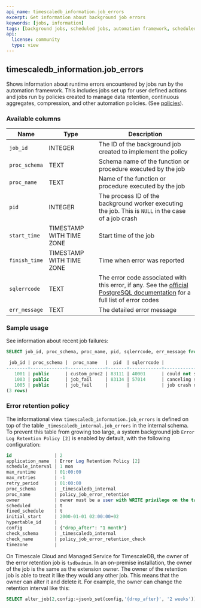 ```yaml
---
api_name: timescaledb_information.job_errors
excerpt: Get information about background job errors
keywords: [jobs, information]
tags: [background jobs, scheduled jobs, automation framework, scheduled views]
api:
  license: community
  type: view
---
```


## timescaledb_information.job_errors

Shows information about runtime errors encountered by jobs run by the automation framework.
This includes jobs set up for user defined actions and jobs run by policies
created to manage data retention, continuous aggregates, compression, and
other automation policies.  (See [policies][actions]).

### Available columns

|Name|Type|Description|
|---|---|---|
|`job_id` | INTEGER | The ID of the background job created to implement the policy |
|`proc_schema`| TEXT | Schema name of the function or procedure executed by the job |
|`proc_name`| TEXT |Name of the function or procedure executed by the job|
|`pid`| INTEGER | The process ID of the background worker executing the job. This is `NULL` in the case of a job crash |
|`start_time`| TIMESTAMP WITH TIME ZONE | Start time of the job |
|`finish_time`| TIMESTAMP WITH TIME ZONE | Time when error was reported |
|`sqlerrcode`| TEXT | The error code associated with this error, if any. See the [official PostgreSQL documentation](https://www.postgresql.org/docs/current/errcodes-appendix.html) for a full list of error codes |
|`err_message`| TEXT | The detailed error message |

### Sample usage

See information about recent job failures:

```sql
SELECT job_id, proc_schema, proc_name, pid, sqlerrcode, err_message from timescaledb_information.job_errors ;

 job_id | proc_schema |  proc_name   |  pid  | sqlerrcode |                     err_message                     
--------+-------------+--------------+-------+------------+-----------------------------------------------------
   1001 | public      | custom_proc2 | 83111 | 40001      | could not serialize access due to concurrent update
   1003 | public      | job_fail     | 83134 | 57014      | canceling statement due to user request
   1005 | public      | job_fail     |       |            | job crash detected, see server logs
(3 rows)

```

### Error retention policy

The informational view `timescaledb_information.job_errors` is defined on top
of the table `_timescaledb_internal.job_errors` in the internal schema. To
prevent this table from growing too large, a system background job
`Error Log Retention Policy [2]` is enabled by default,
with the following configuration:

```sql
id                | 2
application_name  | Error Log Retention Policy [2]
schedule_interval | 1 mon
max_runtime       | 01:00:00
max_retries       | -1
retry_period      | 01:00:00
proc_schema       | _timescaledb_internal
proc_name         | policy_job_error_retention
owner             | owner must be a user with WRITE privilege on the table `_timescaledb_internal.job_errors`
scheduled         | t
fixed_schedule    | t
initial_start     | 2000-01-01 02:00:00+02
hypertable_id     | 
config            | {"drop_after": "1 month"}
check_schema      | _timescaledb_internal
check_name        | policy_job_error_retention_check
timezone          | 

```
On Timescale Cloud and Managed Service for TimescaleDB, the owner of the error
retention job is `tsdbadmin`. In an on-premise installation, the owner of the
job is the same as the extension owner. 
The owner of the retention job is able to treat it like they would any other
job. This means that the owner can alter it and delete it.
For example, the owner can change the retention interval like this:

```sql
SELECT alter_job(2,config:=jsonb_set(config,'{drop_after}', '2 weeks'));
```

[actions]: /api/:currentVersion:/actions/
